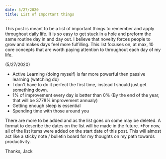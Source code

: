 ```yaml
---
date: 5/27/2020
title: List of Important things
---
```


This post is meant to be a list of important things to remember and apply throughout daily life. It is so easy to get stuck in a hole and preform the same routine day in and day out. I believe that novelty forces people to grow and makes days feel more fulfilling. This list focuses on, at max, 10 core concepts that are worth paying attention to throughout each day of my life.

(5/27/2020)
* Active Learning (doing myself) is far more powerful then passive learning (watching do)
* I don't have to do it perfect the first time, instead I should just get something down.
* 1% of improvement every day is better than 0% (By the end of the year, that will be 3778% improvement annualy)
* Getting enough sleep is essential
* Spending time with those around you

There are more to be added and as the list goes on some may be deleted. A format to describe the dates on the list will be made in the future. *For now, all of the list items were added on the start date of this post. This will almost act like a sticky note / bulletin board for my thoughts on my path towards productivity.

Thanks,
Jack